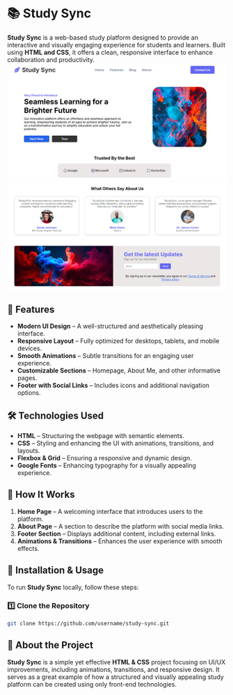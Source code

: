 
# 📚 Study Sync  

**Study Sync** is a web-based study platform designed to provide an interactive and visually engaging experience for students and learners. Built using **HTML and CSS**, it offers a clean, responsive interface to enhance collaboration and productivity. 
![alt text](image.png) 
![alt text](image-1.png)

## 🚀 Features  

- **Modern UI Design** – A well-structured and aesthetically pleasing interface.  
- **Responsive Layout** – Fully optimized for desktops, tablets, and mobile devices.  
- **Smooth Animations** – Subtle transitions for an engaging user experience.  
- **Customizable Sections** – Homepage, About Me, and other informative pages.  
- **Footer with Social Links** – Includes icons and additional navigation options.  

## 🛠️ Technologies Used  

- **HTML** – Structuring the webpage with semantic elements.  
- **CSS** – Styling and enhancing the UI with animations, transitions, and layouts.  
- **Flexbox & Grid** – Ensuring a responsive and dynamic design.  
- **Google Fonts** – Enhancing typography for a visually appealing experience.  

## 📌 How It Works  

1. **Home Page** – A welcoming interface that introduces users to the platform.  
2. **About Page** – A section to describe the platform with social media links.  
3. **Footer Section** – Displays additional content, including external links.  
4. **Animations & Transitions** – Enhances the user experience with smooth effects.  

## 🔧 Installation & Usage  

To run **Study Sync** locally, follow these steps:  

### 1️⃣ Clone the Repository  
```bash
git clone https://github.com/username/study-sync.git
```  

## 📄 About the Project  

**Study Sync** is a simple yet effective **HTML & CSS** project focusing on UI/UX improvements, including animations, transitions, and responsive design. It serves as a great example of how a structured and visually appealing study platform can be created using only front-end technologies.  

